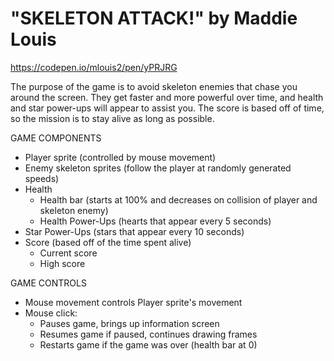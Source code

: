 # "SKELETON ATTACK!" by Maddie Louis

https://codepen.io/mlouis2/pen/yPRJRG

The purpose of the game is to avoid skeleton enemies that chase you around the screen. They get faster and more powerful over time, and health and star power-ups will appear to assist you. The score is based off of time, so the mission is to stay alive as long as possible.

GAME COMPONENTS
  - Player sprite (controlled by mouse movement)
  - Enemy skeleton sprites (follow the player at randomly generated speeds)
  - Health
    - Health bar (starts at 100% and decreases on collision of player and skeleton enemy)
    - Health Power-Ups (hearts that appear every 5 seconds)
  - Star Power-Ups (stars that appear every 10 seconds)
  - Score (based off of the time spent alive)
    - Current score
    - High score

GAME CONTROLS
  - Mouse movement controls Player sprite's movement
  - Mouse click:
    - Pauses game, brings up information screen
    - Resumes game if paused, continues drawing frames
    - Restarts game if the game was over (health bar at 0)

